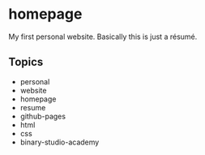 # homepage
My first personal website. Basically this is just a résumé.

## Topics

- personal
- website
- homepage
- resume
- github-pages
- html
- css
- binary-studio-academy